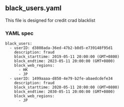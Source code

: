 ## black_users.yaml
This file is designed for credit crad blacklist

### YAML spec

```
black_users:
  - userID: d3808ada-36ed-47b2-b8d5-e739148f95d1
    description: fraud
    block_starttime: 2019-05-11 20:00:00 (GMT+0800)
    block_endtime: 2023-05-11 20:00:00 (GMT+0800)
    block_web_regions: 
      - HK
      - JP
  - userID: 1499aaaa-d850-4e79-b2fe-abaedcdefe34
    description: fraud
    block_starttime: 2020-05-11 20:00:00 (GMT+0800)
    block_endtime: 2030-05-11 20:00:00 (GMT+0800)
    block_web_regions: 
      - JP
```

